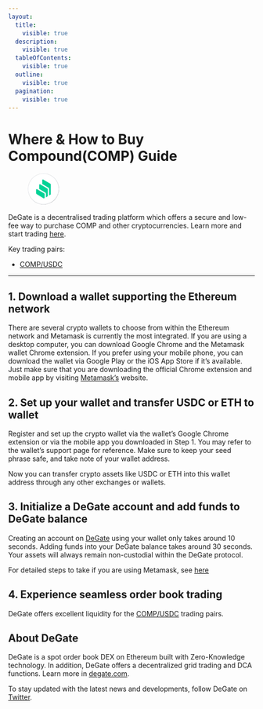 ```yaml
---
layout:
  title:
    visible: true
  description:
    visible: true
  tableOfContents:
    visible: true
  outline:
    visible: true
  pagination:
    visible: true
---
```


# Where & How to Buy Compound(COMP) Guide

<figure><img src="../.gitbook/assets/comp_0xc00e94cb662c3520282e6f5717214004a7f268881716285111347.jpg" alt="COMP" width="64" style="border-radius: 50%;"><figcaption></figcaption></figure>

DeGate is a decentralised trading platform which offers a secure and low-fee way to purchase COMP and other cryptocurrencies. Learn more and start trading [here](https://app.degate.com/trade/USDC/0xc00e94cb662c3520282e6f5717214004a7f26888?utm_source=howtobuy).&#x20;

Key trading pairs:

* [COMP/USDC](https://app.degate.com/trade/USDC/0xc00e94cb662c3520282e6f5717214004a7f26888?utm_source=howtobuy)

***

## 1. Download a wallet supporting the Ethereum network

There are several crypto wallets to choose from within the Ethereum network and Metamask is currently the most integrated. If you are using a desktop computer, you can download Google Chrome and the Metamask wallet Chrome extension. If you prefer using your mobile phone, you can download the wallet via Google Play or the iOS App Store if it’s available. Just make sure that you are downloading the official Chrome extension and mobile app by visiting [Metamask’s](https://metamask.io/) website.

## 2. Set up your wallet and transfer USDC or ETH to wallet

Register and set up the crypto wallet via the wallet’s Google Chrome extension or via the mobile app you downloaded in Step 1. You may refer to the wallet’s support page for reference. Make sure to keep your seed phrase safe, and take note of your wallet address.&#x20;

Now you can transfer crypto assets like USDC or ETH into this wallet address through any other exchanges or wallets.

## 3. Initialize a DeGate account and add funds to DeGate balance

Creating an account on [DeGate](https://app.degate.com/?utm_source=COMP_howtobuy) using your wallet only takes around 10 seconds. Adding funds into your DeGate balance takes around 30 seconds. Your assets will always remain non-custodial within the DeGate protocol.

For detailed steps to take if you are using Metamask, see [here](https://docs.degate.com/v/product_en/main-features/wallet-connectivity/metamask)

## 4. Experience seamless order book trading

DeGate offers excellent liquidity for the [COMP/USDC](https://app.degate.com/trade/USDC/0xc00e94cb662c3520282e6f5717214004a7f26888?utm_source=howtobuy) trading pairs.&#x20;

## About DeGate

DeGate is a spot order book DEX on Ethereum built with Zero-Knowledge technology. In addition, DeGate offers a decentralized grid trading and DCA functions. Learn more in [degate.com](https://degate.com/?utm_source=COMP_howtobuy).

To stay updated with the latest news and developments, follow DeGate on [Twitter](https://twitter.com/degatedex).
